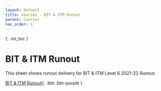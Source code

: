 ```yaml
---
layout: default
title: Courses - BIT & ITM Runout
parent: Courses
nav_order: 5
---
```


{: .no_toc }

# BIT & ITM Runout

This sheet shows runout delivery for BIT & ITM Level 6 2021-22 Runout. 

[BIT & ITM Runout](https://ssu-my.sharepoint.com/:x:/g/personal/martin_reid_solent_ac_uk/EXvVyh1vj3lGtu9cNPIDTMUB1MitKGNJszW0RlOscuecJw?e=05PMHH){: .btn .btn-purple } 